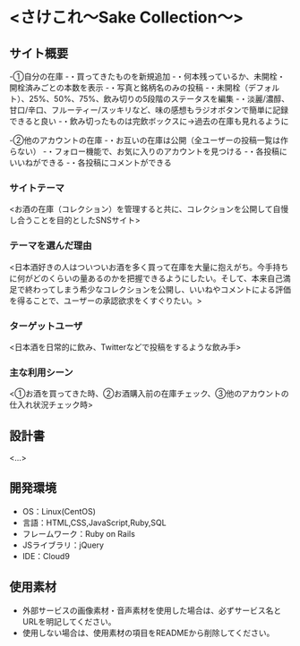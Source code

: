 # <さけこれ〜Sake Collection〜>

## サイト概要

-①自分の在庫
-・買ってきたものを新規追加
-・何本残っているか、未開栓・開栓済みごとの本数を表示
-・写真と銘柄名のみの投稿
-・未開栓（デフォルト）、25%、50%、75%、飲み切りの5段階のステータスを編集
-・淡麗/濃醇、甘口/辛口、フルーティー/スッキリなど、味の感想もラジオボタンで簡単に記録できると良い
-・飲み切ったものは完飲ボックスに→過去の在庫も見れるように

-②他のアカウントの在庫
-・お互いの在庫は公開（全ユーザーの投稿一覧は作らない）
-・フォロー機能で、お気に入りのアカウントを見つける
-・各投稿にいいねができる
-・各投稿にコメントができる

### サイトテーマ
<お酒の在庫（コレクション）を管理すると共に、コレクションを公開して自慢し合うことを目的としたSNSサイト>

### テーマを選んだ理由
<日本酒好きの人はついついお酒を多く買って在庫を大量に抱えがち。今手持ちに何がどのくらいの量あるのかを把握できるようにしたい。そして、本来自己満足で終わってしまう希少なコレクションを公開し、いいねやコメントによる評価を得ることで、ユーザーの承認欲求をくすぐりたい。>

### ターゲットユーザ
<日本酒を日常的に飲み、Twitterなどで投稿をするような飲み手>

### 主な利用シーン
<①お酒を買ってきた時、②お酒購入前の在庫チェック、③他のアカウントの仕入れ状況チェック時>

## 設計書
<...>

## 開発環境
- OS：Linux(CentOS)
- 言語：HTML,CSS,JavaScript,Ruby,SQL
- フレームワーク：Ruby on Rails
- JSライブラリ：jQuery
- IDE：Cloud9

## 使用素材
- 外部サービスの画像素材・音声素材を使用した場合は、必ずサービス名とURLを明記してください。
- 使用しない場合は、使用素材の項目をREADMEから削除してください。